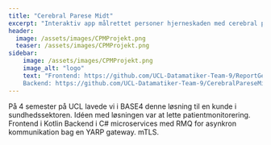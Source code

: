 ```yaml
---
title: "Cerebral Parese Midt"
excerpt: "Interaktiv app målrettet personer hjerneskaden med cerebral parese med henblik på terapi."
header:
  image: /assets/images/CPMProjekt.png
  teaser: /assets/images/CPMProjekt.png
sidebar:
    image: /assets/images/CPMProjekt.png
    image_alt: "logo"
    text: "Frontend: https://github.com/UCL-Datamatiker-Team-9/ReportGenerator_Android\n
    Backend: https://github.com/UCL-Datamatiker-Team-9/CerebralPareseMidt"
---
```

På 4 semester på UCL lavede vi i BASE4 denne løsning til en kunde i sundhedssektoren. Idéen med løsningen var at lette patientmonitorering.
Frontend i Kotlin
Backend i C# microservices med RMQ for asynkron kommunikation bag en YARP gateway. mTLS.